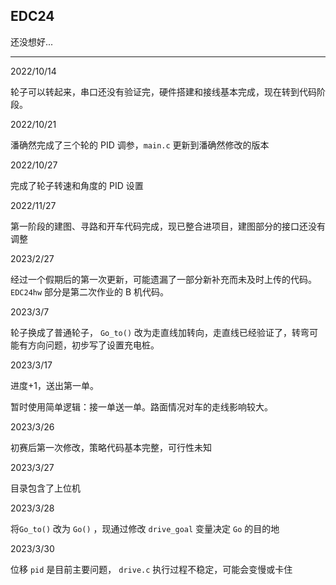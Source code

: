 ## EDC24

还没想好...

---

2022/10/14

轮子可以转起来，串口还没有验证完，硬件搭建和接线基本完成，现在转到代码阶段。



2022/10/21

潘确然完成了三个轮的 PID 调参，`main.c` 更新到潘确然修改的版本



2022/10/27

完成了轮子转速和角度的 PID 设置



2022/11/27

第一阶段的建图、寻路和开车代码完成，现已整合进项目，建图部分的接口还没有调整



2023/2/27

经过一个假期后的第一次更新，可能遗漏了一部分新补充而未及时上传的代码。`EDC24hw` 部分是第二次作业的 B 机代码。



2023/3/7

轮子换成了普通轮子， `Go_to()` 改为走直线加转向，走直线已经验证了，转弯可能有方向问题，初步写了设置充电桩。



2023/3/17

进度+1，送出第一单。

暂时使用简单逻辑：接一单送一单。路面情况对车的走线影响较大。



2023/3/26

初赛后第一次修改，策略代码基本完整，可行性未知



2023/3/27

目录包含了上位机



2023/3/28

将`Go_to()` 改为 `Go()` ，现通过修改 `drive_goal` 变量决定 `Go` 的目的地



2023/3/30

位移 `pid` 是目前主要问题， `drive.c` 执行过程不稳定，可能会变慢或卡住